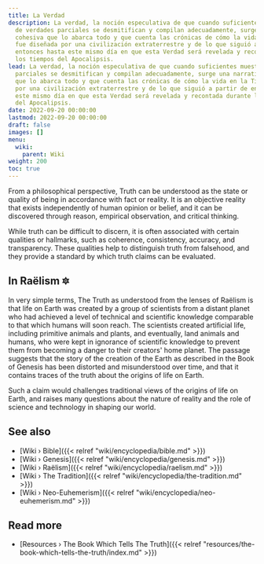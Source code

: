 ```yaml
---
title: La Verdad
description: La verdad, la noción especulativa de que cuando suficientes muestras
  de verdades parciales se desmitifican y compilan adecuadamente, surge una narrativa
  cohesiva que lo abarca todo y que cuenta las crónicas de cómo la vida en la Tierra
  fue diseñada por una civilización extraterrestre y de lo que siguió a partir de
  entonces hasta este mismo día en que esta Verdad será revelada y recontada durante
  los tiempos del Apocalipsis.
lead: La verdad, la noción especulativa de que cuando suficientes muestras de verdades
  parciales se desmitifican y compilan adecuadamente, surge una narrativa cohesiva
  que lo abarca todo y que cuenta las crónicas de cómo la vida en la Tierra fue diseñada
  por una civilización extraterrestre y de lo que siguió a partir de entonces hasta
  este mismo día en que esta Verdad será revelada y recontada durante los tiempos
  del Apocalipsis.
date: 2022-09-20 00:00:00
lastmod: 2022-09-20 00:00:00
draft: false
images: []
menu:
  wiki:
    parent: Wiki
weight: 200
toc: true
---
```


From a philosophical perspective, Truth can be understood as the state or quality of being in accordance with fact or reality. It is an objective reality that exists independently of human opinion or belief, and it can be discovered through reason, empirical observation, and critical thinking.

While truth can be difficult to discern, it is often associated with certain qualities or hallmarks, such as coherence, consistency, accuracy, and transparency. These qualities help to distinguish truth from falsehood, and they provide a standard by which truth claims can be evaluated.

## In Raëlism 🔯

In very simple terms, The Truth as understood from the lenses of Raëlism is that life on Earth was created by a group of scientists from a distant planet who had achieved a level of technical and scientific knowledge comparable to that which humans will soon reach. The scientists created artificial life, including primitive animals and plants, and eventually, land animals and humans, who were kept in ignorance of scientific knowledge to prevent them from becoming a danger to their creators' home planet. The passage suggests that the story of the creation of the Earth as described in the Book of Genesis has been distorted and misunderstood over time, and that it contains traces of the truth about the origins of life on Earth.

Such a claim would challenges traditional views of the origins of life on Earth, and raises many questions about the nature of reality and the role of science and technology in shaping our world.

## See also

- [Wiki › Bible]({{< relref "wiki/encyclopedia/bible.md" >}})
- [Wiki › Genesis]({{< relref "wiki/encyclopedia/genesis.md" >}})
- [Wiki › Raëlism]({{< relref "wiki/encyclopedia/raelism.md" >}})
- [Wiki › The Tradition]({{< relref "wiki/encyclopedia/the-tradition.md" >}})
- [Wiki › Neo-Euhemerism]({{< relref "wiki/encyclopedia/neo-euhemerism.md" >}})

## Read more

- [Resources › The Book Which Tells The Truth]({{< relref "resources/the-book-which-tells-the-truth/index.md" >}})